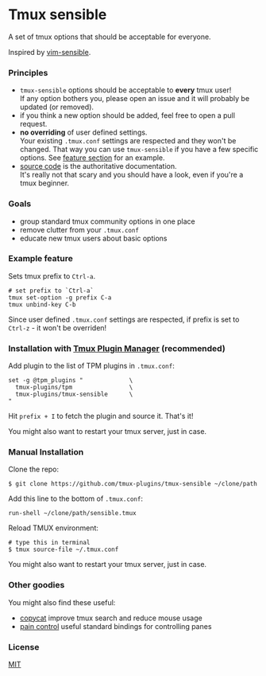 # Tmux sensible

A set of tmux options that should be acceptable for everyone.

Inspired by [vim-sensible](https://github.com/tpope/vim-sensible).

### Principles

- `tmux-sensible` options should be acceptable to **every** tmux user!<br/>
  If any option bothers you, please open an issue and it will probably be
  updated (or removed).
- if you think a new option should be added, feel free to open a pull request.
- **no overriding** of user defined settings.<br/>
  Your existing `.tmux.conf` settings are respected and they won't be changed.
  That way you can use `tmux-sensible` if you have a few specific options.
  See [feature section](#example-feature) for an example.
- [source code](https://github.com/tmux-plugins/tmux-sensible/blob/master/sensible.tmux)
  is the authoritative documentation.<br/>
  It's really not that scary and you should have a look, even if you're a
  tmux beginner.

### Goals

- group standard tmux community options in one place
- remove clutter from your `.tmux.conf`
- educate new tmux users about basic options

### Example feature

Sets tmux prefix to `Ctrl-a`.

    # set prefix to `Ctrl-a`
    tmux set-option -g prefix C-a
    tmux unbind-key C-b

Since user defined `.tmux.conf` settings are respected, if prefix is set to
`Ctrl-z` - it won't be overriden!

### Installation with [Tmux Plugin Manager](https://github.com/tmux-plugins/tpm) (recommended)

Add plugin to the list of TPM plugins in `.tmux.conf`:

    set -g @tpm_plugins "             \
      tmux-plugins/tpm                \
      tmux-plugins/tmux-sensible      \
    "

Hit `prefix + I` to fetch the plugin and source it. That's it!

You might also want to restart your tmux server, just in case.

### Manual Installation

Clone the repo:

    $ git clone https://github.com/tmux-plugins/tmux-sensible ~/clone/path

Add this line to the bottom of `.tmux.conf`:

    run-shell ~/clone/path/sensible.tmux

Reload TMUX environment:

    # type this in terminal
    $ tmux source-file ~/.tmux.conf

You might also want to restart your tmux server, just in case.

### Other goodies

You might also find these useful:

- [copycat](https://github.com/tmux-plugins/tmux-copycat)
  improve tmux search and reduce mouse usage
- [pain control](https://github.com/tmux-plugins/tmux-pain-control)
  useful standard bindings for controlling panes

### License

[MIT](LICENSE.md)
